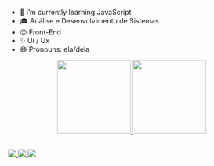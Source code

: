 
- 🌱 I’m currently learning JavaScript
- 🎓 Análise e Desenvolvimento de Sistemas
- 😊 Front-End
- ✨ Ui / Ux 
- 😄 Pronouns: ela/dela

<div align = "center">
  <a href="https://github.com/ssmarcela">
  <img height = "150em" src = "https://github-readme-stats.vercel.app/api?username=ssmarcela&show_icons=true&theme=tokyonight&include_all_commits=true&count_private=true" />
  <img height = "150em" src = "https://github-readme-stats.vercel.app/api/top-langs/?username=ssmarcela&layout=compact&langs_count=7&theme=tokyonight" />
</div>
  
  ##
  
  <div>
  <a href = "ssmarcela@outlook.com"> <img src = "https://img.shields.io/badge/-Gmail-%23333?style=for-the-badge&logo=gmail&logoColor=white" target = " _ blank "> </a>
     <a href="https://instagram.com/_luaazz" target="_blank"> <img src = "https://img.shields.io/badge/-Instagram-%23E4405F?style=for-the- emblema & logo = instagram & logoColor = branco "target =" _ blank "> </a>
  <a href="https://www.linkedin.com/in/marcela-santos-578b83209/" target="_blank"> <img src = "https://img.shields.io/badge/LinkedIn-0077B5 ? style = for-the-badge & logo = linkedin & logoColor = white "target =" _ blank "> </a> 
  </div>
  
